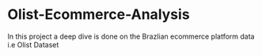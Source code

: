 # Olist-Ecommerce-Analysis
In this project a deep dive is done on the Brazlian ecommerce platform data i.e Olist Dataset
